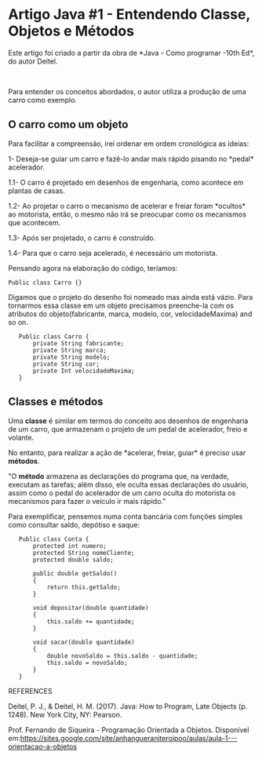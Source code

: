 # Artigo Java #1 - Entendendo Classe, Objetos e Métodos

<p> Este artigo foi criado a partir da obra de *Java - Como programar -10th Ed*, do autor Deitel.</p><br/>

<p> Para entender os conceitos abordados, o autor utiliza a produção de uma carro como exemplo.</p>

## O carro como um objeto

<p>Para facilitar a compreensão, irei ordenar em ordem cronológica as ideias:</p>

<p>1- Deseja-se guiar um carro e fazê-lo andar mais rápido pisando no *pedal* acelerador.</p>
<p>1.1- O carro é projetado em desenhos de engenharia, como acontece em plantas de casas.</p>
<p>1.2- Ao projetar o carro o mecanismo de acelerar e freiar foram *ocultos* ao motorista, então, o mesmo não irá se preocupar como os mecanismos que acontecem.</p>
<p>1.3- Após ser projetado, o carro é construído.</p>
<p>1.4- Para que o carro seja acelerado, é necessário um motorista.</p>

<p> Pensando agora na elaboração do código, teríamos: </p>

```Public class Carro {}``` 
<p>Digamos que o projeto do desenho foi nomeado mas ainda está vázio. Para tornarmos essa classe em um objeto precisamos preenche-la com os atributos do objeto(fabricante, marca, modelo, cor, velocidadeMaxima) and so on. </p>

 ```
    Public class Carro {
        private String fabricante;
        private String marca;
        private String modelo;
        private String cor;
        private Int velocidadeMaxima;
    }
``` 

## Classes e métodos

<p> Uma <b>classe</b> é similar em termos do conceito aos desenhos de engenharia de um carro, que armazenam o projeto de um pedal de
acelerador, freio e volante.</p>

<p> No entanto, para realizar a ação de *acelerar, freiar, guiar* é preciso usar <b>métodos</b>. </p>

<p> "O <b>método</b> armazena as declarações do programa que, na verdade, executam as tarefas; além disso, ele oculta essas declarações do usuário, assim como o pedal do acelerador de um carro oculta do motorista os mecanismos para fazer o veículo ir mais rápido."</p>

<p> Para exemplificar, pensemos numa conta bancária com funções simples como consultar saldo, depótiso e saque:


 ```
    Public class Conta {
        protected int numero;
        protected String nomeCliente;
        protected double saldo;

        public double getSaldo()
        {
            return this.getSaldo;
        }

        void depositar(double quantidade)
        {
            this.saldo += quantidade;
        }

        void sacar(double quantidade)
        {
            double novoSaldo = this.saldo - quantidade;
            this.saldo = novoSaldo;
        }
    }
 ```


REFERENCES

Deitel, P. J., & Deitel, H. M. (2017). Java: How to Program, Late Objects (p. 1248). New York City, NY: Pearson.

Prof. Fernando de Siqueira - Programação Orientada a Objetos. Disponível em:https://sites.google.com/site/anhangueraniteroipoo/aulas/aula-1---orientacao-a-objetos